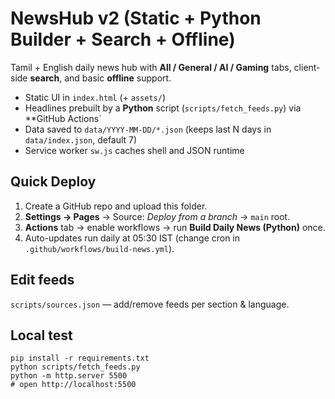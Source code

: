 # NewsHub v2 (Static + Python Builder + Search + Offline)
Tamil + English daily news hub with **All / General / AI / Gaming** tabs, client-side **search**, and basic **offline** support.
- Static UI in `index.html` (+ `assets/`)
- Headlines prebuilt by a **Python** script (`scripts/fetch_feeds.py`) via **GitHub Actions`
- Data saved to `data/YYYY-MM-DD/*.json` (keeps last N days in `data/index.json`, default 7)
- Service worker `sw.js` caches shell and JSON runtime

## Quick Deploy
1) Create a GitHub repo and upload this folder.
2) **Settings → Pages** → Source: *Deploy from a branch* → `main` root.
3) **Actions** tab → enable workflows → run **Build Daily News (Python)** once.
4) Auto-updates run daily at 05:30 IST (change cron in `.github/workflows/build-news.yml`).

## Edit feeds
`scripts/sources.json` — add/remove feeds per section & language.

## Local test
```
pip install -r requirements.txt
python scripts/fetch_feeds.py
python -m http.server 5500
# open http://localhost:5500
```
